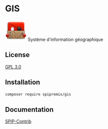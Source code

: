# GIS

![Logo](images/gis.png) Système d'information géographique

## License

[GPL 3.0](LICENSE)

## Installation

```bash
composer require spipremix/gis
```

## Documentation

[SPIP-Contrib](https://contrib.spip.net/4189)
